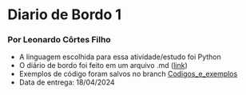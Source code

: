# Diario de Bordo 1 
### Por Leonardo Côrtes Filho
- A linguagem escolhida para essa atividade/estudo foi Python
- O diário de bordo foi feito em um arquivo .md ([link](https://github.com/LeonardoCFilho/Diario_de_bordo_1-LPP-2024.1/blob/main/Diario_de_bordo.md))
- Exemplos de código foram salvos no branch [Codigos_e_exemplos](https://github.com/LeonardoCFilho/Diario_de_bordo_1-LPP-2024.1/tree/Codigos_e_exemplos)
- Data de entrega: 18/04/2024
